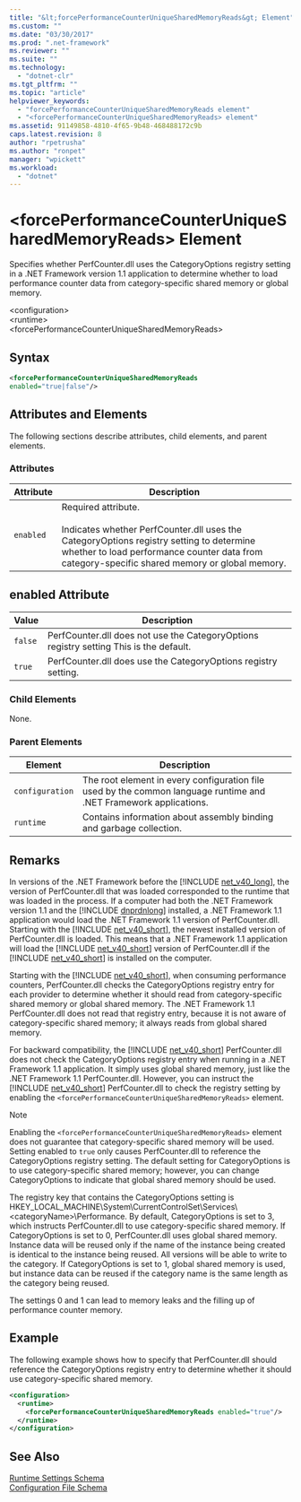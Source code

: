 ```yaml
---
title: "&lt;forcePerformanceCounterUniqueSharedMemoryReads&gt; Element"
ms.custom: ""
ms.date: "03/30/2017"
ms.prod: ".net-framework"
ms.reviewer: ""
ms.suite: ""
ms.technology: 
  - "dotnet-clr"
ms.tgt_pltfrm: ""
ms.topic: "article"
helpviewer_keywords: 
  - "forcePerformanceCounterUniqueSharedMemoryReads element"
  - "<forcePerformanceCounterUniqueSharedMemoryReads> element"
ms.assetid: 91149858-4810-4f65-9b48-468488172c9b
caps.latest.revision: 8
author: "rpetrusha"
ms.author: "ronpet"
manager: "wpickett"
ms.workload: 
  - "dotnet"
---
```

# &lt;forcePerformanceCounterUniqueSharedMemoryReads&gt; Element
Specifies whether PerfCounter.dll uses the CategoryOptions registry setting in a .NET Framework version 1.1 application to determine whether to load performance counter data from category-specific shared memory or global memory.  
  
 \<configuration>  
\<runtime>  
\<forcePerformanceCounterUniqueSharedMemoryReads>  
  
## Syntax  
  
```xml  
<forcePerformanceCounterUniqueSharedMemoryReads   
enabled="true|false"/>  
```  
  
## Attributes and Elements  
 The following sections describe attributes, child elements, and parent elements.  
  
### Attributes  
  
|Attribute|Description|  
|---------------|-----------------|  
|`enabled`|Required attribute.<br /><br /> Indicates whether PerfCounter.dll uses the CategoryOptions registry setting to determine whether to load performance counter data from category-specific shared memory or global memory.|  
  
## enabled Attribute  
  
|Value|Description|  
|-----------|-----------------|  
|`false`|PerfCounter.dll does not use the CategoryOptions registry setting This is the default.|  
|`true`|PerfCounter.dll does use the CategoryOptions registry setting.|  
  
### Child Elements  
 None.  
  
### Parent Elements  
  
|Element|Description|  
|-------------|-----------------|  
|`configuration`|The root element in every configuration file used by the common language runtime and .NET Framework applications.|  
|`runtime`|Contains information about assembly binding and garbage collection.|  
  
## Remarks  
 In versions of the .NET Framework before the [!INCLUDE [net_v40_long](../../../../../includes/net-v40-long-md.md)], the version of PerfCounter.dll that was loaded corresponded to the runtime that was loaded in the process. If a computer had both the .NET Framework version 1.1 and the [!INCLUDE [dnprdnlong](../../../../../includes/dnprdnlong-md.md)] installed, a .NET Framework 1.1 application would load the .NET Framework 1.1 version of PerfCounter.dll. Starting with the [!INCLUDE [net_v40_short](../../../../../includes/net-v40-short-md.md)], the newest installed version of PerfCounter.dll is loaded. This means that a .NET Framework 1.1 application will load the [!INCLUDE [net_v40_short](../../../../../includes/net-v40-short-md.md)] version of PerfCounter.dll if the [!INCLUDE [net_v40_short](../../../../../includes/net-v40-short-md.md)] is installed on the computer.  
  
 Starting with the [!INCLUDE [net_v40_short](../../../../../includes/net-v40-short-md.md)], when consuming performance counters, PerfCounter.dll checks the CategoryOptions registry entry for each provider to determine whether it should read from category-specific shared memory or global shared memory. The .NET Framework 1.1 PerfCounter.dll does not read that registry entry, because it is not aware of category-specific shared memory; it always reads from global shared memory.  
  
 For backward compatibility, the [!INCLUDE [net_v40_short](../../../../../includes/net-v40-short-md.md)] PerfCounter.dll does not check the CategoryOptions registry entry when running in a .NET Framework 1.1 application. It simply uses global shared memory, just like the .NET Framework 1.1 PerfCounter.dll. However, you can instruct the [!INCLUDE [net_v40_short](../../../../../includes/net-v40-short-md.md)] PerfCounter.dll to check the registry setting by enabling the `<forcePerformanceCounterUniqueSharedMemoryReads>` element.  
  
> [!NOTE]
>  Enabling the `<forcePerformanceCounterUniqueSharedMemoryReads>` element does not guarantee that category-specific shared memory will be used. Setting enabled to `true` only causes PerfCounter.dll to reference the CategoryOptions registry setting. The default setting for CategoryOptions is to use category-specific shared memory; however, you can change CategoryOptions to indicate that global shared memory should be used.  
  
 The registry key that contains the CategoryOptions setting is HKEY_LOCAL_MACHINE\System\CurrentControlSet\Services\\<categoryName\>\Performance. By default, CategoryOptions is set to 3, which instructs PerfCounter.dll to use category-specific shared memory. If CategoryOptions is set to 0, PerfCounter.dll uses global shared memory. Instance data will be reused only if the name of the instance being created is identical to the instance being reused. All versions will be able to write to the category. If CategoryOptions is set to 1, global shared memory is used, but instance data can be reused if the category name is the same length as the category being reused.  
  
 The settings 0 and 1 can lead to memory leaks and the filling up of performance counter memory.  
  
## Example  
 The following example shows how to specify that PerfCounter.dll should reference the CategoryOptions registry entry to determine whether it should use category-specific shared memory.  
  
```xml  
<configuration>  
  <runtime>  
    <forcePerformanceCounterUniqueSharedMemoryReads enabled="true"/>  
  </runtime>  
</configuration>  
```  
  
## See Also  
 [Runtime Settings Schema](../../../../../docs/framework/configure-apps/file-schema/runtime/index.md)  
 [Configuration File Schema](../../../../../docs/framework/configure-apps/file-schema/index.md)

